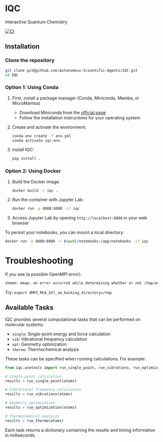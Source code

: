 # IQC
Interactive Quantum Chemistry

[![CI](https://github.com/Autonomous-Scientific-Agents/IQC/actions/workflows/ci.yml/badge.svg)](https://github.com/Autonomous-Scientific-Agents/IQC/actions/workflows/ci.yml)

## Installation

### Clone the repository
   ```bash
   git clone git@github.com:Autonomous-Scientific-Agents/IQC.git
   cd IQC
   ```

### Option 1: Using Conda

1. First, install a package manager (Conda, Miniconda, Mamba, or MicroMamba)
   - Download Miniconda from the [official page](https://docs.conda.io/en/latest/miniconda.html)
   - Follow the installation instructions for your operating system

2. Create and activate the environment:
   ```bash
   conda env create -f env.yml
   conda activate iqc-env
   ```

3. Install IQC:
   ```bash
   pip install .
   ```

### Option 2: Using Docker

1. Build the Docker image:
   ```bash
   docker build -t iqc .
   ```

2. Run the container with Jupyter Lab:
   ```bash
   docker run -p 8888:8888 -it iqc
   ```

3. Access Jupyter Lab by opening `http://localhost:8888` in your web browser

To persist your notebooks, you can mount a local directory:
```bash
docker run -p 8888:8888 -v $(pwd)/notebooks:/app/notebooks -it iqc
```

# Troubleshooting
If you see (a possible OpenMPI error):

```bash
shmem: mmap: an error occurred while determining whether or not /tmp/ompi.yv.1001/jf.0/3074883584/sm_segment.yv.1001.b7470000.0 could be created
```

Try: `export OMPI_MCA_btl_sm_backing_directory=/tmp`

## Available Tasks

IQC provides several computational tasks that can be performed on molecular systems:

- `single`: Single-point energy and force calculation
- `vib`: Vibrational frequency calculation
- `opt`: Geometry optimization
- `thermo`: Thermochemical analysis

These tasks can be specified when running calculations. For example:

```python
from iqc.asetools import run_single_point, run_vibrations, run_optimization, run_thermo

# Single-point calculation
results = run_single_point(atoms)

# Vibrational frequency calculation
results = run_vibrations(atoms)

# Geometry optimization
results = run_optimization(atoms)

# Thermochemical analysis
results = run_thermo(atoms)
```

Each task returns a dictionary containing the results and timing information in milliseconds.
